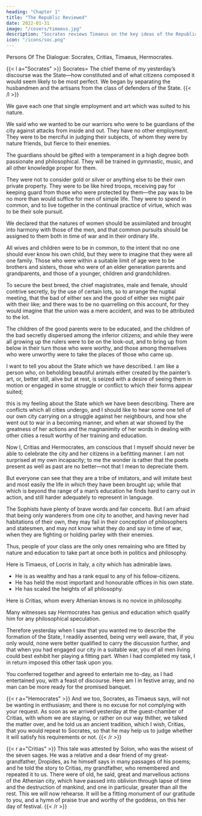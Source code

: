 ```yaml
---
heading: "Chapter 1"
title: "The Republic Reviewed"
date: 2022-01-31
image: "/covers/timaeus.jpg"
description: "Socrates reviews Timaeus on the key ideas of the Republic"
icon: "/icons/soc.png"
---
```



Persons Of The Dialogue: Socrates, Critias, Timaeus, Hermocrates.

<!-- SOCRATES= One, two, three; but where, my dear Timaeus, is the fourth of those who were yesterday my guests and are to be my entertainers to-day?

TIMAEUS= He has been taken ill, Socrates; for he would not willingly have been absent from this gathering.

SOCRATES= Then, if he is not coming, you and the two others must supply his place.

TIMAEUS= Certainly, and we will do all that we can; having been handsomely entertained by you yesterday, those of us who remain should be only too glad to return your hospitality.

SOCRATES= Do you remember what were the points of which I required you to speak?

TIMAEUS= We remember some of them, and you will be here to remind us of anything which we have forgotten= or rather, if we are not troubling you, will you briefly recapitulate the whole, and then the particulars will be more firmly fixed in our memories? -->

{{< l a="Socrates" >}}
Socrates= The chief theme of my yesterday’s discourse was the State—how constituted and of what citizens composed it would seem likely to be most perfect. We began by separating the husbandmen and the artisans from the class of defenders of the State.
{{< /l >}}

We gave each one that single employment and art which was suited to his nature. 

We said who we wanted to be our warriors who were to be guardians of the city against attacks from inside and out. They have no other employment. They were to be merciful in judging their subjects, of whom they were by nature friends, but fierce to their enemies.

The guardians should be gifted with a temperament in a high degree both passionate and philosophical. They will be trained in gymnastic, music, and all other knowledge proper for them. 

They were not to consider gold or silver or anything else to be their own private property. They were to be like hired troops, receiving pay for keeping guard from those who were protected by them—the pay was to be no more than would suffice for men of simple life. They were to spend in common, and to live together in the continual practice of virtue, which was to be their sole pursuit.

We declared that the natures of women should be assimilated and brought into harmony with those of the men, and that common pursuits should be assigned to them both in time of war and in their ordinary life.

All wives and children were to be in common, to the intent that no one should ever know his own child, but they were to imagine that they were all one family. Those who were within a suitable limit of age were to be brothers and sisters, those who were of an elder generation parents and grandparents, and those of a younger, children and grandchildren.

To secure the best breed, the chief magistrates, male and female, should contrive secretly, by the use of certain lots, so to arrange the nuptial meeting, that the bad of either sex and the good of either sex might pair with their like; and there was to be no quarrelling on this account, for they would imagine that the union was a mere accident, and was to be attributed to the lot.

The children of the good parents were to be educated, and the children of the bad secretly dispersed among the inferior citizens; and while they were all growing up the rulers were to be on the look-out, and to bring up from below in their turn those who were worthy, and those among themselves who were unworthy were to take the places of those who came up.

I want to tell you about the State which we have described. I am like a person who, on beholding beautiful animals either created by the painter’s art, or, better still, alive but at rest, is seized with a desire of seeing them in motion or engaged in some struggle or conflict to which their forms appear suited; 

this is my feeling about the State which we have been describing. There are conflicts which all cities undergo, and I should like to hear some one tell of our own city carrying on a struggle against her neighbours, and how she went out to war in a becoming manner, and when at war showed by the greatness of her actions and the magnanimity of her words in dealing with other cities a result worthy of her training and education. 

Now I, Critias and Hermocrates, am conscious that I myself should never be able to celebrate the city and her citizens in a befitting manner. I am not surprised at my own incapacity; to me the wonder is rather that the poets present as well as past are no better—not that I mean to depreciate them. 

But everyone can see that they are a tribe of imitators, and will imitate best and most easily the life in which they have been brought up; while that which is beyond the range of a man’s education he finds hard to carry out in action, and still harder adequately to represent in language. 

The Sophists have plenty of brave words and fair conceits. But I am afraid that being only wanderers from one city to another, and having never had habitations of their own, they may fail in their conception of philosophers and statesmen, and may not know what they do and say in time of war, when they are fighting or holding parley with their enemies. 

Thus, people of your class are the only ones remaining who are fitted by nature and education to take part at once both in politics and philosophy. 

Here is Timaeus, of Locris in Italy, a city which has admirable laws.
- He is as wealthy and has a rank equal to any of his fellow-citizens. 
- He has held the most important and honourable offices in his own state.
- He has scaled the heights of all philosophy. 

Here is Critias, whom every Athenian knows is no novice in philosophy. 

Many witnesses say Hermocrates has genius and education which qualify him for any philosophical speculation.

Therefore yesterday when I saw that you wanted me to describe the formation of the State, I readily assented, being very well aware, that, if you only would, none were better qualified to carry the discussion further, and that when you had engaged our city in a suitable war, you of all men living could best exhibit her playing a fitting part. When I had completed my task, I in return imposed this other task upon you. 

You conferred together and agreed to entertain me to-day, as I had entertained you, with a feast of discourse. Here am I in festive array, and no man can be more ready for the promised banquet.

{{< r a="Hemocrates" >}}
And we too, Socrates, as Timaeus says, will not be wanting in enthusiasm; and there is no excuse for not complying with your request. As soon as we arrived yesterday at the guest-chamber of Critias, with whom we are staying, or rather on our way thither, we talked the matter over, and he told us an ancient tradition, which I wish, Critias, that you would repeat to Socrates, so that he may help us to judge whether it will satisfy his requirements or not.
{{< /r >}}

{{< r a="Critias" >}}
This tale was attested by Solon, who was the wisest of the seven sages. He was a relative and a dear friend of my great-grandfather, Dropides, as he himself says in many passages of his poems; and he told the story to Critias, my grandfather, who remembered and repeated it to us. There were of old, he said, great and marvellous actions of the Athenian city, which have passed into oblivion through lapse of time and the destruction of mankind, and one in particular, greater than all the rest. This we will now rehearse. It will be a fitting monument of our gratitude to you, and a hymn of praise true and worthy of the goddess, on this her day of festival.
{{< /r >}}
<!-- SOCRATES= Very good. And what is this ancient famous action of the Athenians, which Critias declared, on the authority of Solon, to be not a mere legend, but an actual fact?
 -->